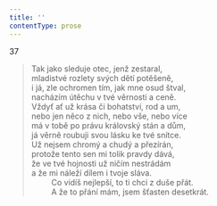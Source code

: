 ```yaml
---
title: ''
contentType: prose
---
```


37

> Tak jako sleduje otec, jenž zestaral,  
> mladistvé rozlety svých dětí potěšeně,  
> i já, zle ochromen tím, jak mne osud štval,  
> nacházím útěchu v tvé věrnosti a ceně.  
> Vždyť ať už krása či bohatství, rod a um,  
> nebo jen něco z nich, nebo vše, nebo více  
> má v tobě po právu královský stán a dům,  
> já věrně roubuji svou lásku ke tvé snítce.  
> Už nejsem chromý a chudý a přezírán,  
> protože tento sen mi tolik pravdy dává,  
> že ve tvé hojnosti už ničím nestrádám  
> a že mi náleží dílem i tvoje sláva.  
>          Co vidíš nejlepší, to ti chci z duše přát.  
>          A že to přání mám, jsem šťasten desetkrát.
